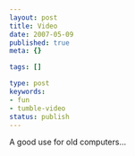 ```yaml
---
layout: post
title: Video
date: 2007-05-09
published: true
meta: {}

tags: []

type: post
keywords:
- fun
- tumble-video
status: publish
---
```



A good use for old computers…

